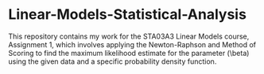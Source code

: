 # Linear-Models-Statistical-Analysis
This repository contains my work for the STA03A3 Linear Models course, Assignment 1, which involves applying the Newton-Raphson and Method of Scoring to find the maximum likelihood estimate for the parameter \(\beta\) using the given data and a specific probability density function.
